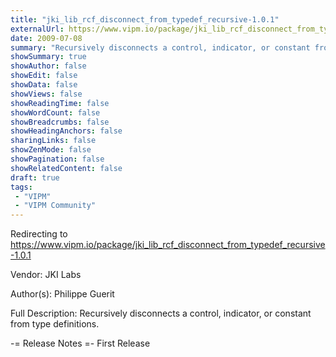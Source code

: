 ```yaml
---
title: "jki_lib_rcf_disconnect_from_typedef_recursive-1.0.1"
externalUrl: https://www.vipm.io/package/jki_lib_rcf_disconnect_from_typedef_recursive-1.0.1
date: 2009-07-08
summary: "Recursively disconnects a control, indicator, or constant from type definitions."
showSummary: true
showAuthor: false
showEdit: false
showData: false
showViews: false
showReadingTime: false
showWordCount: false
showBreadcrumbs: false
showHeadingAnchors: false
sharingLinks: false
showZenMode: false
showPagination: false
showRelatedContent: false
draft: true
tags:
 - "VIPM"
 - "VIPM Community"
---
```


Redirecting to https://www.vipm.io/package/jki_lib_rcf_disconnect_from_typedef_recursive-1.0.1

Vendor: JKI Labs

Author(s): Philippe Guerit
 
Full Description:
Recursively disconnects a control, indicator, or constant from type definitions.

-= Release Notes =-
First Release
